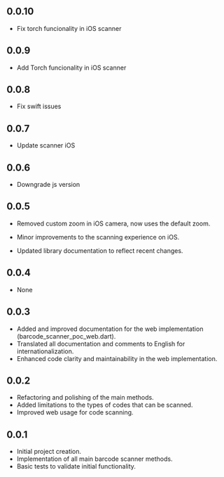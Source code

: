 ## 0.0.10

* Fix torch funcionality in iOS scanner

## 0.0.9

* Add Torch funcionality in iOS scanner

## 0.0.8

* Fix swift issues

## 0.0.7

* Update scanner iOS

## 0.0.6

* Downgrade js version

## 0.0.5

* Removed custom zoom in iOS camera, now uses the default zoom.
* Minor improvements to the scanning experience on iOS.


* Updated library documentation to reflect recent changes.

## 0.0.4

* None

## 0.0.3

* Added and improved documentation for the web implementation (barcode_scanner_poc_web.dart).
* Translated all documentation and comments to English for internationalization.
* Enhanced code clarity and maintainability in the web implementation.

## 0.0.2

* Refactoring and polishing of the main methods.
* Added limitations to the types of codes that can be scanned.
* Improved web usage for code scanning.

## 0.0.1

* Initial project creation.
* Implementation of all main barcode scanner methods.
* Basic tests to validate initial functionality.
